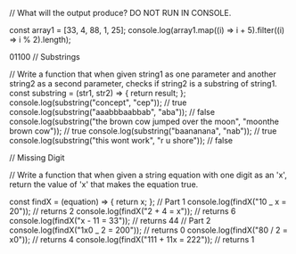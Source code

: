 // What will the output produce? DO NOT RUN IN CONSOLE.

const array1 = [33, 4, 88, 1, 25];
console.log(array1.map((i) => i + 5).filter((i) => i % 2).length);

01100
// Substrings

// Write a function that when given string1 as one parameter and another string2 as a second parameter, checks if string2 is a substring of string1.
const substring = (str1, str2) => {
return result;
};
console.log(substring("concept", "cep")); // true
console.log(substring("aaabbbaabbab", "aba")); // false
console.log(substring("the brown cow jumped over the moon", "moonthe brown cow")); // true
console.log(substring("baananana", "nab")); // true
console.log(substring("this wont work", "r u shore")); // false

// Missing Digit

// Write a function that when given a string equation with one digit as an 'x', return the value of 'x' that makes the equation true.

const findX = (equation) => {
return x;
};
// Part 1
console.log(findX("10 _ x = 20")); // returns 2
console.log(findX("2 + 4 = x")); // returns 6
console.log(findX("x - 11 = 33")); // returns 44
// Part 2
console.log(findX("1x0 _ 2 = 200")); // returns 0
console.log(findX("80 / 2 = x0")); // returns 4
console.log(findX("111 + 11x = 222")); // returns 1
